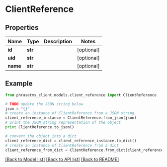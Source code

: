 # ClientReference

## Properties

| Name     | Type    | Description | Notes      |
| -------- | ------- | ----------- | ---------- |
| **id**   | **str** |             | [optional] |
| **uid**  | **str** |             | [optional] |
| **name** | **str** |             | [optional] |

## Example

```python
from phrasetms_client.models.client_reference import ClientReference

# TODO update the JSON string below
json = "{}"
# create an instance of ClientReference from a JSON string
client_reference_instance = ClientReference.from_json(json)
# print the JSON string representation of the object
print ClientReference.to_json()

# convert the object into a dict
client_reference_dict = client_reference_instance.to_dict()
# create an instance of ClientReference from a dict
client_reference_from_dict = ClientReference.from_dict(client_reference_dict)
```

[[Back to Model list]](../README.md#documentation-for-models) [[Back to API list]](../README.md#documentation-for-api-endpoints) [[Back to README]](../README.md)
